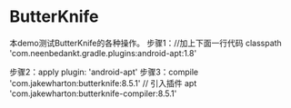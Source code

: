 # ButterKnife
本demo测试ButterKnife的各种操作。
 步骤1：//加上下面一行代码
        classpath 'com.neenbedankt.gradle.plugins:android-apt:1.8'

步骤2：apply plugin: 'android-apt'
步骤3：compile 'com.jakewharton:butterknife:8.5.1'
    // 引入插件
    apt 'com.jakewharton:butterknife-compiler:8.5.1'
